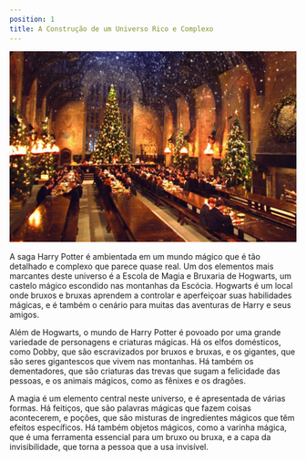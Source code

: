 ```yaml
---
position: 1
title: A Construção de um Universo Rico e Complexo
---
```


![Hogwarts](../../static/img/hogwarts.jpg)

A saga Harry Potter é ambientada em um mundo mágico que é tão detalhado e complexo que parece quase real. Um dos elementos mais marcantes deste universo é a Escola de Magia e Bruxaria de Hogwarts, um castelo mágico escondido nas montanhas da Escócia. Hogwarts é um local onde bruxos e bruxas aprendem a controlar e aperfeiçoar suas habilidades mágicas, e é também o cenário para muitas das aventuras de Harry e seus amigos.

Além de Hogwarts, o mundo de Harry Potter é povoado por uma grande variedade de personagens e criaturas mágicas. Há os elfos domésticos, como Dobby, que são escravizados por bruxos e bruxas, e os gigantes, que são seres gigantescos que vivem nas montanhas. Há também os dementadores, que são criaturas das trevas que sugam a felicidade das pessoas, e os animais mágicos, como as fênixes e os dragões.

A magia é um elemento central neste universo, e é apresentada de várias formas. Há feitiços, que são palavras mágicas que fazem coisas acontecerem, e poções, que são misturas de ingredientes mágicos que têm efeitos específicos. Há também objetos mágicos, como a varinha mágica, que é uma ferramenta essencial para um bruxo ou bruxa, e a capa da invisibilidade, que torna a pessoa que a usa invisível.
